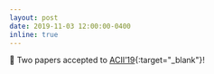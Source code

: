 ```yaml
---
layout: post
date: 2019-11-03 12:00:00-0400
inline: true
---
```


📄 Two papers accepted to [ACII’19](https://wangchongyang.ai/publications/){:target="\_blank"}!
